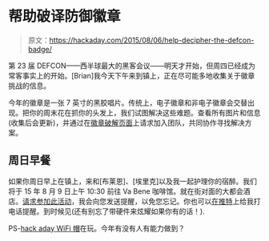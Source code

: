 # 帮助破译防御徽章

> 原文：<https://hackaday.com/2015/08/06/help-decipher-the-defcon-badge/>

第 23 届 DEFCON——西半球最大的黑客会议——明天才开始，但周四已经成为常客事实上的开始。[Brian]我今天下午来到镇上，正在尽可能多地收集关于徽章挑战的信息。

今年的徽章是一张 7 英寸的黑胶唱片。传统上，电子徽章和非电子徽章会交替出现。把你的周末花在抓你的头发上，我们试图解决这些难题。查看所有图片和信息(收集后会更新)，并通过在[徽章破解页面](https://hackaday.io/project/7087-defcon-23-badge-hacking)上请求加入团队，共同协作寻找解决方案。

## 周日早餐

如果你周日早上在镇上，来和[布莱恩]、[埃里克]以及我一起护理你的宿醉。我们将于 15 年 8 月 9 日上午 10:30 前往 Va Bene 咖啡馆。就在街对面的大都会酒店。[请求参加此活动](https://hackaday.io/event/7066-breakfast-at-defcon-23)，我会向您发送提醒，以免您忘记。你也可以[在推特](http://twitter.com/szczys)上给我打电话提醒。到时候见(还有别忘了带硬件来炫耀如果你有的话！).

PS-[hack aday WiFi 帽](http://hackaday.com/2014/08/21/hat-hash-hacking-at-defcon/)在玩。今年有没有人有能力做到？